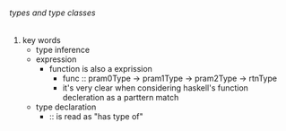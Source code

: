 ###### types and type classes 
1. key words 
	* type inference 
	* expression  
		* function is also a exprission 
			* func :: pram0Type -> pram1Type -> pram2Type  -> rtnType 
			* it's very clear when considering haskell's function decleration as a parttern match
	* type declaration 
		* :: is read as "has type of"
